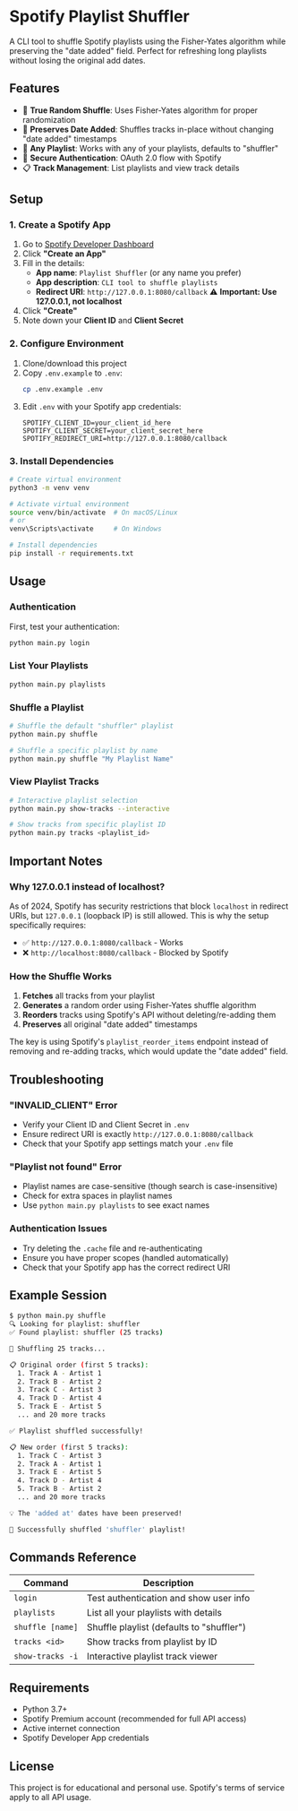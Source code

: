 # Spotify Playlist Shuffler

A CLI tool to shuffle Spotify playlists using the Fisher-Yates algorithm while preserving the "date added" field. Perfect for refreshing long playlists without losing the original add dates.

## Features

- 🎲 **True Random Shuffle**: Uses Fisher-Yates algorithm for proper randomization
- 📅 **Preserves Date Added**: Shuffles tracks in-place without changing "date added" timestamps
- 🎵 **Any Playlist**: Works with any of your playlists, defaults to "shuffler"
- 🔐 **Secure Authentication**: OAuth 2.0 flow with Spotify
- 📋 **Track Management**: List playlists and view track details

## Setup

### 1. Create a Spotify App

1. Go to [Spotify Developer Dashboard](https://developer.spotify.com/dashboard)
2. Click **"Create an App"**
3. Fill in the details:
   - **App name**: `Playlist Shuffler` (or any name you prefer)
   - **App description**: `CLI tool to shuffle playlists`
   - **Redirect URI**: `http://127.0.0.1:8080/callback` ⚠️ **Important: Use 127.0.0.1, not localhost**
4. Click **"Create"**
5. Note down your **Client ID** and **Client Secret**

### 2. Configure Environment

1. Clone/download this project
2. Copy `.env.example` to `.env`:
   ```bash
   cp .env.example .env
   ```
3. Edit `.env` with your Spotify app credentials:
   ```env
   SPOTIFY_CLIENT_ID=your_client_id_here
   SPOTIFY_CLIENT_SECRET=your_client_secret_here
   SPOTIFY_REDIRECT_URI=http://127.0.0.1:8080/callback
   ```

### 3. Install Dependencies

```bash
# Create virtual environment
python3 -m venv venv

# Activate virtual environment
source venv/bin/activate  # On macOS/Linux
# or
venv\Scripts\activate     # On Windows

# Install dependencies
pip install -r requirements.txt
```

## Usage

### Authentication
First, test your authentication:
```bash
python main.py login
```

### List Your Playlists
```bash
python main.py playlists
```

### Shuffle a Playlist
```bash
# Shuffle the default "shuffler" playlist
python main.py shuffle

# Shuffle a specific playlist by name
python main.py shuffle "My Playlist Name"
```

### View Playlist Tracks
```bash
# Interactive playlist selection
python main.py show-tracks --interactive

# Show tracks from specific playlist ID
python main.py tracks <playlist_id>
```

## Important Notes

### Why 127.0.0.1 instead of localhost?

As of 2024, Spotify has security restrictions that block `localhost` in redirect URIs, but `127.0.0.1` (loopback IP) is still allowed. This is why the setup specifically requires:
- ✅ `http://127.0.0.1:8080/callback` - Works
- ❌ `http://localhost:8080/callback` - Blocked by Spotify

### How the Shuffle Works

1. **Fetches** all tracks from your playlist
2. **Generates** a random order using Fisher-Yates shuffle algorithm
3. **Reorders** tracks using Spotify's API without deleting/re-adding them
4. **Preserves** all original "date added" timestamps

The key is using Spotify's `playlist_reorder_items` endpoint instead of removing and re-adding tracks, which would update the "date added" field.

## Troubleshooting

### "INVALID_CLIENT" Error
- Verify your Client ID and Client Secret in `.env`
- Ensure redirect URI is exactly `http://127.0.0.1:8080/callback`
- Check that your Spotify app settings match your `.env` file

### "Playlist not found" Error
- Playlist names are case-sensitive (though search is case-insensitive)
- Check for extra spaces in playlist names
- Use `python main.py playlists` to see exact names

### Authentication Issues
- Try deleting the `.cache` file and re-authenticating
- Ensure you have proper scopes (handled automatically)
- Check that your Spotify app has the correct redirect URI

## Example Session

```bash
$ python main.py shuffle
🔍 Looking for playlist: shuffler
✅ Found playlist: shuffler (25 tracks)

🎲 Shuffling 25 tracks...

📋 Original order (first 5 tracks):
  1. Track A - Artist 1
  2. Track B - Artist 2
  3. Track C - Artist 3
  4. Track D - Artist 4
  5. Track E - Artist 5
  ... and 20 more tracks

✅ Playlist shuffled successfully!

📋 New order (first 5 tracks):
  1. Track C - Artist 3
  2. Track A - Artist 1
  3. Track E - Artist 5
  4. Track D - Artist 4
  5. Track B - Artist 2
  ... and 20 more tracks

💡 The 'added at' dates have been preserved!

🎉 Successfully shuffled 'shuffler' playlist!
```

## Commands Reference

| Command | Description |
|---------|-------------|
| `login` | Test authentication and show user info |
| `playlists` | List all your playlists with details |
| `shuffle [name]` | Shuffle playlist (defaults to "shuffler") |
| `tracks <id>` | Show tracks from playlist by ID |
| `show-tracks -i` | Interactive playlist track viewer |

## Requirements

- Python 3.7+
- Spotify Premium account (recommended for full API access)
- Active internet connection
- Spotify Developer App credentials

## License

This project is for educational and personal use. Spotify's terms of service apply to all API usage.
